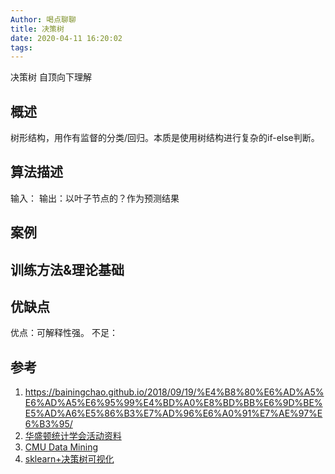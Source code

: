 ```yaml
---
Author: 喝点聊聊
title: 决策树
date: 2020-04-11 16:20:02
tags:
---
```

决策树 自顶向下理解


<!--more-->

## 概述
树形结构，用作有监督的分类/回归。本质是使用树结构进行复杂的if-else判断。
## 算法描述
输入：
输出：以叶子节点的？作为预测结果
## 案例

## 训练方法&理论基础

## 优缺点
优点：可解释性强。
不足：

## 参考
1. https://bainingchao.github.io/2018/09/19/%E4%B8%80%E6%AD%A5%E6%AD%A5%E6%95%99%E4%BD%A0%E8%BD%BB%E6%9D%BE%E5%AD%A6%E5%86%B3%E7%AD%96%E6%A0%91%E7%AE%97%E6%B3%95/
2. [华盛顿统计学会活动资料]( http://washstat.org/presentations/)
3. [CMU Data Mining]( https://www.stat.cmu.edu/~cshalizi/350/)
4. [sklearn+决策树可视化]( https://www.cnblogs.com/pinard/p/6056319.html)
